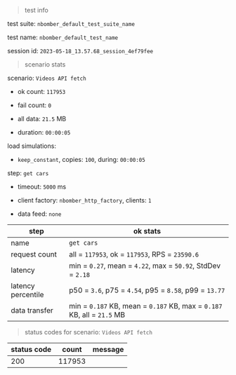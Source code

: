 > test info

test suite: `nbomber_default_test_suite_name`

test name: `nbomber_default_test_name`

session id: `2023-05-18_13.57.68_session_4ef79fee`

> scenario stats

scenario: `Videos API fetch`

  - ok count: `117953`

  - fail count: `0`

  - all data: `21.5` MB

  - duration: `00:00:05`

load simulations:

  - `keep_constant`, copies: `100`, during: `00:00:05`

step: `get cars`

  - timeout: `5000` ms

  - client factory: `nbomber_http_factory`, clients: `1`

  - data feed: `none`

|step|ok stats|
|---|---|
|name|`get cars`|
|request count|all = `117953`, ok = `117953`, RPS = `23590.6`|
|latency|min = `0.27`, mean = `4.22`, max = `50.92`, StdDev = `2.18`|
|latency percentile|p50 = `3.6`, p75 = `4.54`, p95 = `8.58`, p99 = `13.77`|
|data transfer|min = `0.187` KB, mean = `0.187` KB, max = `0.187` KB, all = `21.5` MB|


> status codes for scenario: `Videos API fetch`

|status code|count|message|
|---|---|---|
|200|117953||


